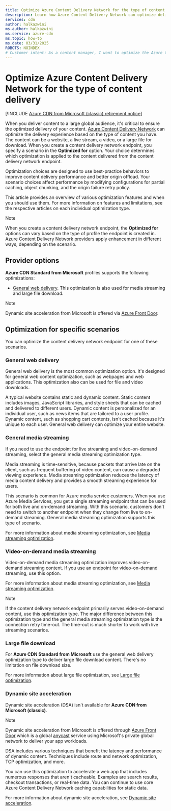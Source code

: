 ```yaml
---
title: Optimize Azure Content Delivery Network for the type of content delivery
description: Learn how Azure Content Delivery Network can optimize delivery based on type of content. Optimization best practices improve performance and origin offload.
services: cdn
author: halkazwini
ms.author: halkazwini
ms.service: azure-cdn
ms.topic: how-to
ms.date: 03/31/2025
ROBOTS: NOINDEX
# Customer intent: As a content manager, I want to optimize the Azure Content Delivery Network for different types of content delivery, so that I can enhance performance and improve the user experience across various scenarios, such as media streaming and large file downloads.
---
```


# Optimize Azure Content Delivery Network for the type of content delivery

[!INCLUDE [Azure CDN from Microsoft (classic) retirement notice](../../includes/cdn-classic-retirement.md)]

When you deliver content to a large global audience, it's critical to ensure the optimized delivery of your content. [Azure Content Delivery Network](cdn-overview.md) can optimize the delivery experience based on the type of content you have. The content can be a website, a live stream, a video, or a large file for download. When you create a content delivery network endpoint, you specify a scenario in the **Optimized for** option. Your choice determines which optimization is applied to the content delivered from the content delivery network endpoint.

Optimization choices are designed to use best-practice behaviors to improve content delivery performance and better origin offload. Your scenario choices affect performance by modifying configurations for partial caching, object chunking, and the origin failure retry policy.

This article provides an overview of various optimization features and when you should use them. For more information on features and limitations, see the respective articles on each individual optimization type.

> [!NOTE]
> When you create a content delivery network endpoint, the **Optimized for** options can vary based on the type of profile the endpoint is created in. Azure Content Delivery Network providers apply enhancement in different ways, depending on the scenario.

## Provider options

**Azure CDN Standard from Microsoft** profiles supports the following optimizations:

- [General web delivery](#general-web-delivery). This optimization is also used for media streaming and large file download.

> [!NOTE]
> Dynamic site acceleration from Microsoft is offered via [Azure Front Door](../frontdoor/front-door-overview.md).

## Optimization for specific scenarios

You can optimize the content delivery network endpoint for one of these scenarios.

### General web delivery

General web delivery is the most common optimization option. It's designed for general web content optimization, such as webpages and web applications. This optimization also can be used for file and video downloads.

A typical website contains static and dynamic content. Static content includes images, JavaScript libraries, and style sheets that can be cached and delivered to different users. Dynamic content is personalized for an individual user, such as news items that are tailored to a user profile. Dynamic content, such as shopping cart contents, isn't cached because it's unique to each user. General web delivery can optimize your entire website.

### General media streaming

If you need to use the endpoint for live streaming and video-on-demand streaming, select the general media streaming optimization type.

Media streaming is time-sensitive, because packets that arrive late on the client, such as frequent buffering of video content, can cause a degraded viewing experience. Media streaming optimization reduces the latency of media content delivery and provides a smooth streaming experience for users.

This scenario is common for Azure media service customers. When you use Azure Media Services, you get a single streaming endpoint that can be used for both live and on-demand streaming. With this scenario, customers don't need to switch to another endpoint when they change from live to on-demand streaming. General media streaming optimization supports this type of scenario.

For more information about media streaming optimization, see [Media streaming optimization](cdn-media-streaming-optimization.md).

### Video-on-demand media streaming

Video-on-demand media streaming optimization improves video-on-demand streaming content. If you use an endpoint for video-on-demand streaming, use this option.

For more information about media streaming optimization, see [Media streaming optimization](cdn-media-streaming-optimization.md).

> [!NOTE]
> If the content delivery network endpoint primarily serves video-on-demand content, use this optimization type. The major difference between this optimization type and the general media streaming optimization type is the connection retry time-out. The time-out is much shorter to work with live streaming scenarios.
>

### Large file download

For **Azure CDN Standard from Microsoft** use the general web delivery optimization type to deliver large file download content. There's no limitation on file download size.

For more information about large file optimization, see [Large file optimization](cdn-large-file-optimization.md).

### Dynamic site acceleration

Dynamic site acceleration (DSA) isn't available for **Azure CDN from Microsoft (classic)**.

> [!NOTE]
> Dynamic site acceleration from Microsoft is offered through [Azure Front Door](../frontdoor/front-door-overview.md) which is a global [anycast](https://en.wikipedia.org/wiki/Anycast) service using Microsoft's private global network to deliver your app workloads.

DSA includes various techniques that benefit the latency and performance of dynamic content. Techniques include route and network optimization, TCP optimization, and more.

You can use this optimization to accelerate a web app that includes numerous responses that aren't cacheable. Examples are search results, checkout transactions, or real-time data. You can continue to use core Azure Content Delivery Network caching capabilities for static data.

For more information about dynamic site acceleration, see [Dynamic site acceleration](cdn-dynamic-site-acceleration.md).
